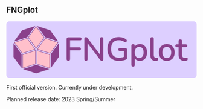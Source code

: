 ## FNGplot

![Logo wit text](svg/logo/logo_with_text.svg)

First official version. Currently under development.

Planned release date: 2023 Spring/Summer
